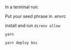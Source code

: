 In a terminal run:

Put your seed phrase in .envrc

install and run `direnv allow`

`yarn`

`yarn deploy bsc`
